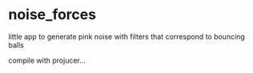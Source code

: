 # noise_forces
little app to generate pink noise with filters that correspond to bouncing balls

compile with projucer...
